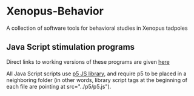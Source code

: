 # Xenopus-Behavior

A collection of software tools for behavioral studies in Xenopus tadpoles

## Java Script stimulation programs

Direct links to working versions of these programs are given [here](https://sites.google.com/view/khakhalin/research/programs)

All Java Script scripts use [p5 JS library](https://p5js.org/), and require p5 to be placed in a neighboring folder (in other words, library script tags at the beginning of each file are pointing at src="../p5/p5.js").
